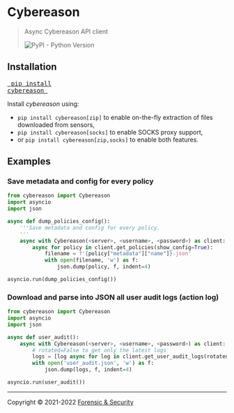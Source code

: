 # Cybereason

> Async Cybereason API client  
>
> ![PyPI - Python Version](https://img.shields.io/pypi/pyversions/cybereason)



## Installation

<a href="https://pypi.org/project/cybereason/"><pre>
pip install cybereason
</pre></a>

Install _cybereason_ using:
- `pip install cybereason[zip]` to enable on-the-fly extraction of files
downloaded from sensors,
- `pip install cybereason[socks]` to enable SOCKS proxy support,
- or `pip install cybereason[zip,socks]` to enable both features.

## Examples

### Save metadata and config for every policy
```python
from cybereason import Cybereason
import asyncio
import json

async def dump_policies_config():
    '''Save metadata and config for every policy.
    '''
    async with Cybereason(<server>, <username>, <password>) as client:
        async for policy in client.get_policies(show_config=True):
            filename = f'{policy["metadata"]["name"]}.json'
            with open(filename, 'w') as f:
                json.dump(policy, f, indent=4)

asyncio.run(dump_policies_config())
```

### Download and parse into JSON all user audit logs (action log)
```python
from cybereason import Cybereason
import asyncio
import json

async def user_audit():
    async with Cybereason(<server>, <username>, <password>) as client:
        # rotated=False to get only the latest logs
        logs = [log async for log in client.get_user_audit_logs(rotated=True)]
        with open('user_audit.json', 'w') as f:
            json.dump(logs, f, indent=4)

asyncio.run(user_audit())
```

---

Copyright &copy; 2021-2022 [Forensic & Security](https://forensic-security.com/)
